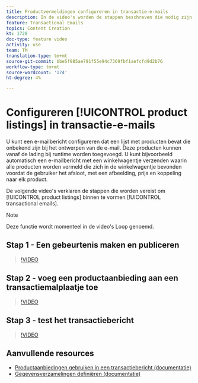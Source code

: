 ```yaml
---
title: Productvermeldingen configureren in transactie-e-mails
description: In de video's worden de stappen beschreven die nodig zijn om productlijsten in transactie-e-mails in Adobe Campaign Standard (ACS) te configureren.
feature: Transactional Emails
topics: Content Creation
kt: 1728
doc-type: feature video
activity: use
team: TM
translation-type: tm+mt
source-git-commit: bbe5f985ae791f55e94c7369fbf1aefcfd9d2b76
workflow-type: tm+mt
source-wordcount: '174'
ht-degree: 4%

---
```



# Configureren [!UICONTROL product listings] in transactie-e-mails

U kunt een e-mailbericht configureren dat een lijst met producten bevat die onbekend zijn bij het ontwerpen van de e-mail. Deze producten kunnen vanaf de lading bij runtime worden toegevoegd. U kunt bijvoorbeeld automatisch een e-mailbericht met een winkelwagentje verzenden waarin alle producten worden vermeld die zich in de winkelwagentje bevonden voordat de gebruiker het afsloot, met een afbeelding, prijs en koppeling naar elk product.

De volgende video&#39;s verklaren de stappen die worden vereist om [!UICONTROL product listings] binnen te vormen [!UICONTROL transactional emails].

>[!NOTE]
>
>Deze functie wordt momenteel in de video&#39;s Loop genoemd.

## Stap 1 - Een gebeurtenis maken en publiceren

>[!VIDEO](https://video.tv.adobe.com/v/25914?quality=12)

## Stap 2 - voeg een productaanbieding aan een transactiemalplaatje toe

>[!VIDEO](https://video.tv.adobe.com/v/25915?quality=12)

## Stap 3 - test het transactiebericht

>[!VIDEO](https://video.tv.adobe.com/v/25916?quality=12)

## Aanvullende resources

* [Productaanbiedingen gebruiken in een transactiebericht (documentatie)](https://docs.adobe.com/content/help/en/campaign-standard/using/communication-channels/transactional-messaging/event-transactional-messages.html#using-product-listings-in-a-transactional-message)
* [Gegevensverzamelingen definiëren (documentatie)](https://docs.adobe.com/content/help/en/campaign-standard/using/administrating/configuring-channels/configuring-transactional-messaging.html#defining-data-collections)
